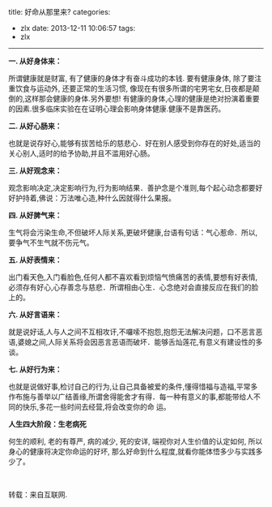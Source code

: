 title: 好命从那里来?
categories:
  - zlx
date: 2013-12-11 10:06:57
tags:
  - zlx
---

**一. 从好身体来：**

所谓健康就是财富, 有了健康的身体才有奋斗成功的本钱. 要有健康身体, 除了要注重饮食与运动外, 还要正常的生活习惯, 像现在有很多所谓的宅男宅女,日夜都是颠倒的,这样那会健康的身体.另外要想! 有健康的身体,心理的健康是绝对扮演着重要的因素.很多临床实验在在证明心理会影响身体健康.健康不是靠医药。

**二. 从好心肠来：**

也就是说存好心,能够有拔苦给乐的慈悲心．好在别人感受到你存在的好处,适当的关心别人,适时的给予协助,并且不滥用好心肠。

**三. 从好观念来：**

观念影响决定,决定影响行为,行为影响结果．善护念是个准则,每个起心动念都要好好护持着,佛说：万法唯心造,种什么因就得什么果报。

**四. 从好脾气来：**

生气将会污染生命,不但破坏人际关系,更破坏健康,台语有句话：气心惹命．所以,要争气不生气就不伤元气。

**五. 从好表情来：**

出门看天色,入门看脸色,任何人都不喜欢看到烦恼气愤痛苦的表情,要想有好表情,必须存有好心,心存善念与慈悲．所谓相由心生．心念绝对会直接反应在我们的脸上的。

**六. 从好言语来：**

就是说好话,人与人之间不互相攻讦,不囉嗦不抱怨,抱怨无法解决问题，口不恶言恶语,婆媳之间,人际关系将会因恶言恶语而破坏．能够舌灿莲花,有意义有建设性的多谈。

**七. 从好行为来：**

也就是说做好事,检讨自己的行为,让自己具备被爱的条件,懂得惜福与造福,平常多作布施与善举以广结善缘,所谓舍得能舍才有得．每一种有意义的事,都能带给人不同的快乐,多花一些时间去经营,将会改变你的命
运。

**人生四大阶段：生老病死**

何生的顺利, 老的有尊严, 病的减少, 死的安详, 端视你对人生价值的认定如何, 所以身心的健康将决定你命运的好坏, 那么好命到什么程度,就看你能体悟多少与实践多少了。

&nbsp;

转载：来自互联网.